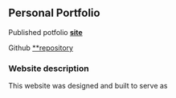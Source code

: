 ## Personal Portfolio

Published potfolio [**site**](https://optimistic-franklin-77a7e0.netlify.app/)

Github [**repository](https://github.com/Rhys-Morris/portfolio-submission)

### Website description

This website was designed and built to serve as 